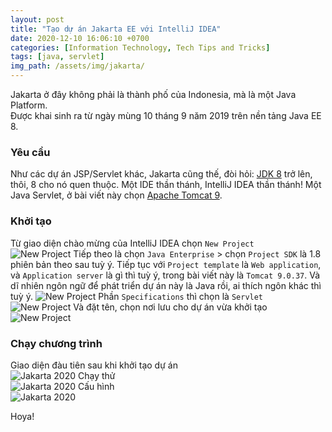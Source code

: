 ```yaml
---
layout: post
title: "Tạo dự án Jakarta EE với IntelliJ IDEA"
date: 2020-12-10 16:06:10 +0700
categories: [Information Technology, Tech Tips and Tricks]
tags: [java, servlet]
img_path: /assets/img/jakarta/
---
```


Jakarta ở đây không phải là thành phố của Indonesia, mà là một Java Platform.  
Được khai sinh ra từ ngày mùng 10 tháng 9 năm 2019 trên nền tảng Java EE 8.

### Yêu cầu

Như các dự án JSP/Servlet khác, Jakarta cũng thế, đòi hỏi:
[JDK 8](https://www.oracle.com/java/technologies/javase/javase-jdk8-downloads.html) trở lên, thôi, 8 cho nó quen thuộc.
Một IDE thần thánh, IntelliJ IDEA thần thánh!
Một Java Servlet, ở bài viết này chọn [Apache Tomcat 9](https://tomcat.apache.org/download-90.cgi).

### Khởi tạo

Từ giao diện chào mừng của IntelliJ IDEA chọn `New Project`  
![New Project](NewProject-1.png)
Tiếp theo là chọn `Java Enterprise` > chọn `Project SDK` là 1.8 phiên bản theo sau tuỳ ý. Tiếp tục với `Project template` là `Web application`, và `Application server` là gì thì tuỳ ý, trong bài viết này là `Tomcat 9.0.37`. Và dĩ nhiên ngôn ngữ để phát triển dự án này là Java rồi, ai thích ngôn khác thì tuỳ ý.
![New Project](NewProject-2.png)
Phần `Specifications` thì chọn là `Servlet`  
![New Project](NewProject-3.png)
Và đặt tên, chọn nơi lưu cho dự án vừa khởi tạo
![New Project](NewProject-4.png)

### Chạy chương trình

Giao diện đàu tiên sau khi khởi tạo dự án  
![Jakarta 2020](Jakarta-1.png)
Chạy thử  
![Jakarta 2020](Jakarta-2.png)
Cấu hình  
![Jakarta 2020](Jakarta-3.png)

Hoya!